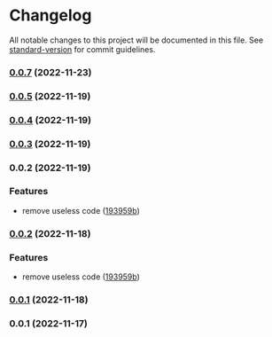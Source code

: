 # Changelog

All notable changes to this project will be documented in this file. See [standard-version](https://github.com/conventional-changelog/standard-version) for commit guidelines.

### [0.0.7](https://github.com/huogui/vue-next-ellipsis/compare/v0.0.5...v0.0.7) (2022-11-23)

### [0.0.5](https://github.com/huogui/vue-next-ellipsis/compare/v0.0.4...v0.0.5) (2022-11-19)

### [0.0.4](https://github.com/huogui/vue-next-ellipsis/compare/v0.0.3...v0.0.4) (2022-11-19)

### [0.0.3](https://github.com/huogui/vue-next-ellipsis/compare/v0.0.2...v0.0.3) (2022-11-19)

### 0.0.2 (2022-11-19)


### Features

* remove useless code ([193959b](https://github.com/huogui/vue-next-ellipsis/commit/193959ba70af7fb8c7c623450c7b2dd21d206a80))

### [0.0.2](https://github.com/huogui/vue-next-ellipsis/compare/v0.0.1...v0.0.2) (2022-11-18)


### Features

* remove useless code ([193959b](https://github.com/huogui/vue-next-ellipsis/commit/193959ba70af7fb8c7c623450c7b2dd21d206a80))

### [0.0.1](https://github.com/huogui/vue-next-ellipsis/compare/v0.0.2...v0.0.1) (2022-11-18)

### 0.0.1 (2022-11-17)
